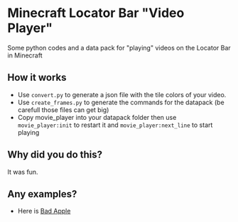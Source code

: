 # Minecraft Locator Bar "Video Player"

Some python codes and a data pack for "playing" videos on the Locator Bar in Minecraft

## How it works

- Use `convert.py` to generate a json file with the tile colors of your video.
- Use `create_frames.py` to generate the commands for the datapack (be carefull those files can get big)
- Copy movie_player into your datapack folder then use `movie_player:init` to restart it and `movie_player:next_line` to start playing

## Why did you do this?

It was fun.

## Any examples?

- Here is [Bad Apple](https://www.youtube.com/watch?v=CAf7lVHYQT8)
